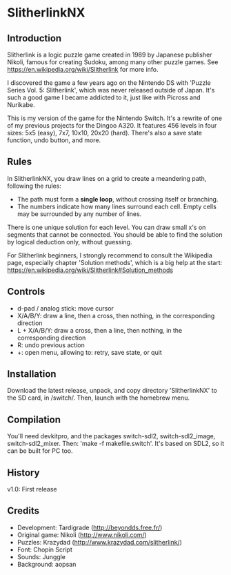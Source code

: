 # SlitherlinkNX

## Introduction

Slitherlink is a logic puzzle game created in 1989 by Japanese publisher Nikoli,
famous for creating Sudoku, among many other puzzle games.
See https://en.wikipedia.org/wiki/Slitherlink for more info.

I discovered the game a few years ago on the Nintendo DS with 'Puzzle Series
Vol. 5: Slitherlink', which was never released outside of Japan. It's such a
good game I became addicted to it, just like with Picross and Nurikabe.

This is my version of the game for the Nintendo Switch. It's a rewrite of one
of my previous projects for the Dingoo A320. It features 456 levels in four
sizes: 5x5 (easy), 7x7, 10x10, 20x20 (hard). There's also a save state function,
undo button, and more.

## Rules

In SlitherlinkNX, you draw lines on a grid to create a meandering path, following
the rules:

* The path must form a __single loop__, without crossing itself or branching.
* The numbers indicate how many lines surround each cell. Empty cells may be
  surrounded by any number of lines.

There is one unique solution for each level.
You can draw small x's on segments that cannot be connected.
You should be able to find the solution by logical deduction only, without guessing.

For Slitherlink beginners, I strongly recommend to consult the Wikipedia page,
especially chapter 'Solution methods', which is a big help at the start:
https://en.wikipedia.org/wiki/Slitherlink#Solution_methods

## Controls

* d-pad / analog stick: move cursor
* X/A/B/Y: draw a line, then a cross, then nothing, in the corresponding direction
* L + X/A/B/Y: draw a cross, then a line, then nothing, in the corresponding direction
* R: undo previous action
* +: open menu, allowing to: retry, save state, or quit

## Installation

Download the latest release, unpack, and copy directory 'SlitherlinkNX' to the
SD card, in /switch/. Then, launch with the homebrew menu.

## Compilation

You'll need devkitpro, and the packages switch-sdl2, switch-sdl2_image,
switch-sdl2_mixer. Then: 'make -f makefile.switch'.
It's based on SDL2, so it can be built for PC too.

## History

v1.0: First release

## Credits

* Development: Tardigrade (http://beyondds.free.fr/)
* Original game: Nikoli (http://www.nikoli.com/)
* Puzzles: Krazydad (http://www.krazydad.com/slitherlink/)
* Font: Chopin Script
* Sounds: Junggle
* Background: aopsan
